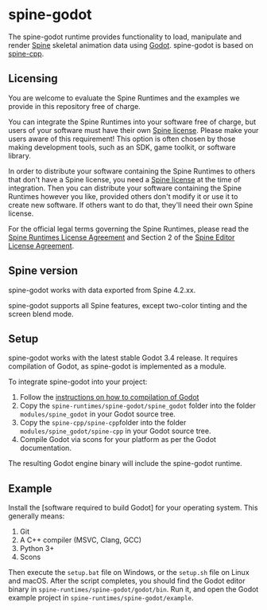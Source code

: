 # spine-godot

The spine-godot runtime provides functionality to load, manipulate and render [Spine](http://esotericsoftware.com) skeletal animation data using [Godot](https://godotengine.org/). spine-godot is based on [spine-cpp](../spine-cpp).

## Licensing

You are welcome to evaluate the Spine Runtimes and the examples we provide in this repository free of charge.

You can integrate the Spine Runtimes into your software free of charge, but users of your software must have their own [Spine license](https://esotericsoftware.com/spine-purchase). Please make your users aware of this requirement! This option is often chosen by those making development tools, such as an SDK, game toolkit, or software library.

In order to distribute your software containing the Spine Runtimes to others that don't have a Spine license, you need a [Spine license](https://esotericsoftware.com/spine-purchase) at the time of integration. Then you can distribute your software containing the Spine Runtimes however you like, provided others don't modify it or use it to create new software. If others want to do that, they'll need their own Spine license.

For the official legal terms governing the Spine Runtimes, please read the [Spine Runtimes License Agreement](http://esotericsoftware.com/spine-runtimes-license) and Section 2 of the [Spine Editor License Agreement](http://esotericsoftware.com/spine-editor-license#s2).

## Spine version

spine-godot works with data exported from Spine 4.2.xx.

spine-godot supports all Spine features, except two-color tinting and the screen blend mode.

## Setup

spine-godot works with the latest stable Godot 3.4 release. It requires compilation of Godot, as spine-godot is implemented as a module.

To integrate spine-godot into your project:

1. Follow the [instructions on how to compilation of Godot](https://docs.godotengine.org/en/stable/development/compiling/index.html)
2. Copy the `spine-runtimes/spine-godot/spine_godot` folder into the folder `modules/spine_godot` in your Godot source tree.
3. Copy the `spine-cpp/spine-cpp`folder into the folder `modules/spine_godot/spine-cpp` in your Godot source tree.
4. Compile Godot via scons for your platform as per the Godot documentation.

The resulting Godot engine binary will include the spine-godot runtime.

## Example
Install the [software required to build Godot] for your operating system. This generally means:

1. Git
1. A C++ compiler (MSVC, Clang, GCC)
1. Python 3+
1. Scons

Then execute the `setup.bat` file on Windows, or the `setup.sh` file on Linux and macOS. After the script completes, you should find the Godot editor binary in `spine-runtimes/spine-godot/godot/bin`. Run it, and open the Godot example project in `spine-runtimes/spine-godot/example`.





